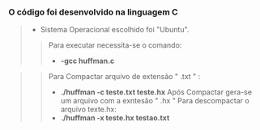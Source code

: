 ### O código foi desenvolvido na linguagem C
> - Sistema Operacional escolhido foi "Ubuntu".
>> Para executar necessita-se o comando:
>> - **-gcc huffman.c**

>> Para Compactar arquivo de extensão " .txt " :
>> - **./huffman -c teste.txt teste.hx**
> Após Compactar gera-se um arquivo com a exntesão " .hx " 
>> Para descompactar o arquivo texte.hx:
>> - **./huffman -x teste.hx testao.txt**